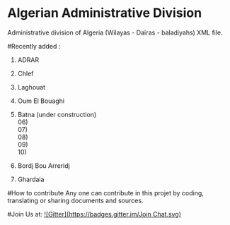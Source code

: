 Algerian Administrative Division
================================


Administrative division of Algeria (Wilayas - Daïras - baladiyahs) XML file.



#Recently added :
01) ADRAR <br>
02) Chlef <br>
03) Laghouat <br>
04) Oum El Bouaghi <br>
05) Batna (under construction)<br>
06)<br>
07)<br>
08)<br>
09)<br>
10)<br>


34) Bordj Bou Arreridj <br>
47) Ghardaia <br>

#How to contribute
Any one can contribute in this projet by coding, translating or sharing documents and sources.






#Join Us at:
 [![Gitter](https://badges.gitter.im/Join Chat.svg)](https://gitter.im/mohsenuss91/AlgerianAdministrativeDivision?utm_source=badge&utm_medium=badge&utm_campaign=pr-badge&utm_content=badge)

